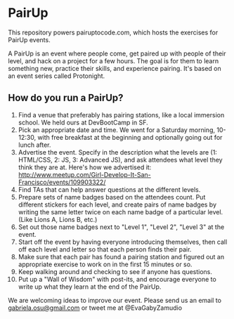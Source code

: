 PairUp
======

This repository powers pairuptocode.com, which hosts the exercises for PairUp events.

A PairUp is an event where people come, get paired up with people of their level, and hack on a project for a few hours.
The goal is for them to learn something new, practice their skills, and experience pairing.
It's based on an event series called Protonight.


How do you run a PairUp?
--------

1.  Find a venue that preferably has pairing stations, like a local immersion school. We held ours at DevBootCamp in SF.
2.  Pick an appropriate date and time. We went for a Saturday morning, 10-12:30, with free breakfast at the beginning and optionally
going out for lunch after.
3.  Advertise the event. Specify in the description what the levels are (1: HTML/CSS, 2: JS, 3: Advanced JS), and ask attendees what level they think they are at. Here's how we advertised it: http://www.meetup.com/Girl-Develop-It-San-Francisco/events/109903322/
4.  Find TAs that can help answer questions at the different levels.
5.  Prepare sets of name badges based on the attendees count. Put different stickers for each level, and create pairs of name badges by writing the same letter twice on each name badge of a particular level. (Like Lions A, Lions B, etc.)
6.  Set out those name badges next to "Level 1", "Level 2", "Level 3" at the event.
7.  Start off the event by having everyone introducing themselves, then call off each level and letter so that each person finds their pair.
8.  Make sure that each pair has found a pairing station and figured out an appropriate exercise to work on in the first 15 minutes or so.
9.  Keep walking around and checking to see if anyone has questions.
10.  Put up a "Wall of Wisdom" with post-its, and encourage everyone to write up what they learn at the end of the PairUp.

We are welcoming ideas to improve our event.  Please send us an email to gabriela.osu@gmail.com or tweet me at @EvaGabyZamudio
